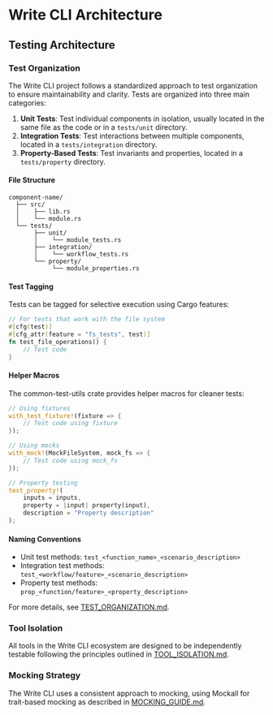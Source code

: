 # Write CLI Architecture

## Testing Architecture

### Test Organization

The Write CLI project follows a standardized approach to test organization to ensure maintainability and clarity. Tests are organized into three main categories:

1. **Unit Tests**: Test individual components in isolation, usually located in the same file as the code or in a `tests/unit` directory.
2. **Integration Tests**: Test interactions between multiple components, located in a `tests/integration` directory.
3. **Property-Based Tests**: Test invariants and properties, located in a `tests/property` directory.

#### File Structure

```
component-name/
  ├── src/
  │    ├── lib.rs
  │    └── module.rs
  └── tests/
       ├── unit/
       │    └── module_tests.rs
       ├── integration/
       │    └── workflow_tests.rs
       └── property/
            └── module_properties.rs
```

#### Test Tagging

Tests can be tagged for selective execution using Cargo features:

```rust
// For tests that work with the file system
#[cfg(test)]
#[cfg_attr(feature = "fs_tests", test)]
fn test_file_operations() {
    // Test code
}
```

#### Helper Macros

The common-test-utils crate provides helper macros for cleaner tests:

```rust
// Using fixtures
with_test_fixture!(fixture => {
    // Test code using fixture
});

// Using mocks
with_mock!(MockFileSystem, mock_fs => {
    // Test code using mock_fs
});

// Property testing
test_property!(
    inputs = inputs,
    property = |input| property(input),
    description = "Property description"
);
```

#### Naming Conventions

- Unit test methods: `test_<function_name>_<scenario_description>`
- Integration test methods: `test_<workflow/feature>_<scenario_description>`
- Property test methods: `prop_<function/feature>_<property_description>`

For more details, see [TEST_ORGANIZATION.md](TEST_ORGANIZATION.md).

### Tool Isolation

All tools in the Write CLI ecosystem are designed to be independently testable following the principles outlined in [TOOL_ISOLATION.md](TOOL_ISOLATION.md).

### Mocking Strategy

The Write CLI uses a consistent approach to mocking, using Mockall for trait-based mocking as described in [MOCKING_GUIDE.md](MOCKING_GUIDE.md).
